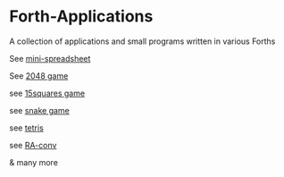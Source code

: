# Forth-Applications

A collection of applications and small programs written in various Forths

See [mini-spreadsheet](https://github.com/goblinrieur/Forth-Applications/blob/master/gforth/mini-spreadsheet.fs) 

See [2048 game](https://gitlab.com/goblinrieur/2048)

see [15squares game](https://gitlab.com/goblinrieur/15square)

see [snake game](https://gitlab.com/goblinrieur/forthsnake)

see [tetris](https://gitlab.com/goblinrieur/gforthtetris)

see [RA-conv](https://gitlab.com/goblinrieur/r-a_conv)

& many more 
